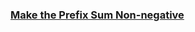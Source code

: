 ### [Make the Prefix Sum Non-negative](https://leetcode.com/problems/make-the-prefix-sum-non-negative)

